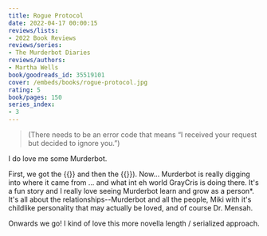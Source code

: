 ```yaml
---
title: Rogue Protocol
date: 2022-04-17 00:00:15
reviews/lists:
- 2022 Book Reviews
reviews/series:
- The Murderbot Diaries
reviews/authors:
- Martha Wells
book/goodreads_id: 35519101
cover: /embeds/books/rogue-protocol.jpg
rating: 5
book/pages: 150
series_index:
- 3
---
```

> (There needs to be an error code that means “I received your request but decided to ignore you.”)

I do love me some Murderbot. 

First, we got the {{<crosslink text="origin story" title="All Systems Red">}} and then the {{<crosslink text="one where the mystery deepens" title="Artificial Condition">}}). Now... Murderbot is really digging into where it came from ... and what int eh world GrayCris is doing there. It's a fun story and I really love seeing Murderbot learn and grow as a person*. It's all about the relationships--Murderbot and all the people, Miki with it's childlike personality that may actually be loved, and of course Dr. Mensah. 

Onwards we go! I kind of love this more novella length / serialized approach.